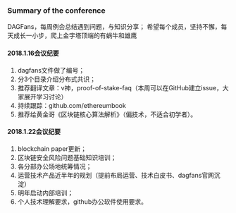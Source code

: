 ### Summary of the conference
DAGFans，每周例会总结遇到问题，与知识分享；
希望每个成员，坚持不懈，每天成长一小步，爬上金字塔顶端的有蜗牛和雄鹰

#### 2018.1.16会议纪要
1. dagfans文件做了编号；
2. 分3个目录介绍分布式共识；
3. 推荐翻译文章：v神，proof-of-stake-faq（本周可以在GitHub建立issue，大家展开学习讨论）
4. 持续跟踪：github.com/ethereumbook
5. 推荐给黄金哥《区块链核心算法解析》（偏技术，不适合初学者）。

#### 2018.1.22会议纪要
1. blockchain paper更新；
2. 区块链安全风险问题基础知识培训；
3. 各分部办公场地统筹情况；
4. 运营技术产品近半年的规划（提前布局运营、技术白皮书、dagfans官网沉淀）
5. 明年启动内部培训；
6. 个人技术理解要求，github办公软件使用要求。
